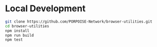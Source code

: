 # Local Development

```sh
git clone https://github.com/PORPOISE-Network/browser-utilities.git
cd browser-utilities
npm install
npm run build
npm test
```
